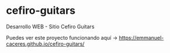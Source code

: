 # cefiro-guitars
Desarrollo WEB - Sitio Cefiro Guitars

Puedes ver este proyecto funcionando aquí -> https://emmanuel-caceres.github.io/cefiro-guitars/
